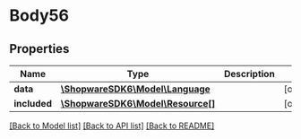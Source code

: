 # Body56

## Properties
Name | Type | Description | Notes
------------ | ------------- | ------------- | -------------
**data** | [**\ShopwareSDK6\Model\Language**](Language.md) |  | [optional] 
**included** | [**\ShopwareSDK6\Model\Resource[]**](Resource.md) |  | [optional] 

[[Back to Model list]](../../README.md#documentation-for-models) [[Back to API list]](../../README.md#documentation-for-api-endpoints) [[Back to README]](../../README.md)

